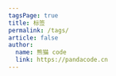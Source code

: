 ```yaml
---
tagsPage: true
title: 标签
permalink: /tags/
article: false
author: 
  name: 熊猫 code
  link: https://pandacode.cn
---
```

